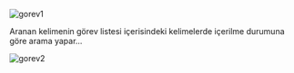 

![gorev1](https://user-images.githubusercontent.com/124253083/216455788-b965fa46-f6b9-4413-9cbc-9d4b13404e28.png)


Aranan kelimenin görev listesi içerisindeki kelimelerde içerilme durumuna göre arama yapar...

![gorev2](https://user-images.githubusercontent.com/124253083/216455825-f8ad5916-bcb6-4b87-809d-30fc88b28227.png)
